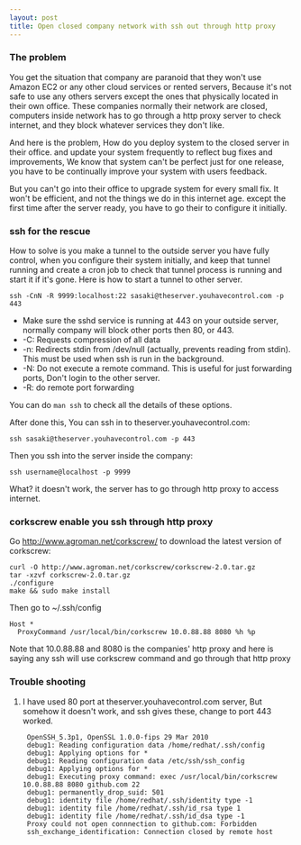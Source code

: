 ```yaml
---
layout: post
title: Open closed company network with ssh out through http proxy
---
```


### The problem
You get the situation that company are paranoid that they won't use Amazon EC2 or any other cloud services or rented servers, Because it's not safe to use any others servers except the ones that physically located in their own office. These companies normally their network are closed, computers inside network has to go through a http proxy server to check internet, and they block whatever services they don't like.

And here is the problem, How do you deploy system to the closed server in their office. and update your system frequently to reflect bug fixes and improvements, We know that system can't be perfect just for one release, you have to be continually improve your system with users feedback.

But you can't go into their office to upgrade system for every small fix. It won't be efficient, and not the things we do in this internet age. except the first time after the server ready, you have to go their to configure it initially.

### ssh for the rescue
How to solve is you make a tunnel to the outside server you have fully control, when you configure their system initially, and keep that tunnel running and create a cron job to check that tunnel process is running and start it if it's gone. Here is how to start a tunnel to other server.

	ssh -CnN -R 9999:localhost:22 sasaki@theserver.youhavecontrol.com -p 443

- Make sure the sshd service is running at 443 on your outside server, normally company will block other ports then 80, or 443.
- -C: Requests compression of all data
- -n: Redirects stdin from /dev/null (actually, prevents reading from stdin).  This must be used when ssh is run in the background.
- -N: Do not execute a remote command.  This is useful for just forwarding ports, Don't login to the other server.
- -R: do remote port forwarding

You can do `man ssh` to check all the details of these options.

After done this, You can ssh in to theserver.youhavecontrol.com:

	ssh sasaki@theserver.youhavecontrol.com -p 443

Then you ssh into the server inside the company:

	ssh username@localhost -p 9999

What? it doesn't work, the server has to go through http proxy to access internet.

### corkscrew enable you ssh through http proxy

Go http://www.agroman.net/corkscrew/ to download the latest version of corkscrew:

    curl -O http://www.agroman.net/corkscrew/corkscrew-2.0.tar.gz
    tar -xzvf corkscrew-2.0.tar.gz
    ./configure
    make && sudo make install

Then go to ~/.ssh/config

    Host * 
      ProxyCommand /usr/local/bin/corkscrew 10.0.88.88 8080 %h %p
    
Note that 10.0.88.88 and 8080 is the companies' http proxy and here is saying any ssh will use corkscrew command and go through that http proxy

### Trouble shooting
1. I have used 80 port at theserver.youhavecontrol.com server, But somehow it doesn't work, and ssh gives these, change to port 443 worked.

		OpenSSH_5.3p1, OpenSSL 1.0.0-fips 29 Mar 2010
		debug1: Reading configuration data /home/redhat/.ssh/config
		debug1: Applying options for *
		debug1: Reading configuration data /etc/ssh/ssh_config
		debug1: Applying options for *
		debug1: Executing proxy command: exec /usr/local/bin/corkscrew 10.0.88.88 8080 github.com 22
		debug1: permanently_drop_suid: 501
		debug1: identity file /home/redhat/.ssh/identity type -1
		debug1: identity file /home/redhat/.ssh/id_rsa type 1
		debug1: identity file /home/redhat/.ssh/id_dsa type -1
		Proxy could not open connnection to github.com: Forbidden
		ssh_exchange_identification: Connection closed by remote host


